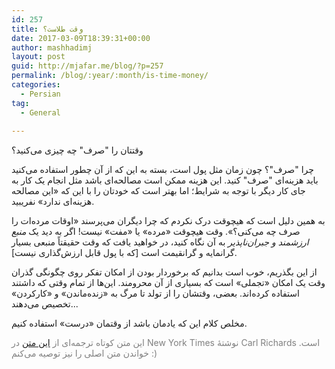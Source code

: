 ```yaml
---
id: 257
title: وقت طلاست؟
date: 2017-03-09T18:39:31+00:00
author: mashhadimj
layout: post
guid: http://mjafar.me/blog/?p=257
permalink: /blog/:year/:month/is-time-money/
categories:
  - Persian
tag:
  - General
  
---
```

وقتتان را "صرف" چه چیزی می‌کنید؟

چرا "صرف"؟ چون زمان مثل پول است، بسته به این که از آن چطور استفاده می‌کنید باید هزینه‌ای "صرف" کنید. این هزینه ممکن است مصالحه‌ای باشد مثل انجام یک کار به جای کار دیگر با توجه به شرایط؛ اما بهتر است که خودتان را با این که «این مصالحه هزینه‌ای ندارد» نفریبید.

به همین دلیل است که هیچوقت درک نکردم که چرا دیگران می‌پرسند «اوقات مرده‌ات را صرف چه می‌کنی؟». وقت هیچوقت «مرده» یا «مفت» نیست! اگر به دید یک *منبع ارزشمند *و* جبران‌ناپذیر* به آن نگاه کنید، در خواهید یافت که وقت حقیقتاً منبعی بسیار گرانمایه و گرانقیمت است [که با پول قابل ارزش‌گذاری نیست].

از این بگذریم، خوب است بدانیم که برخوردار بودن از امکان تفکر روی چگونگی گذران وقت یک امکان «تجملی» است که بسیاری از آن محرومند. این‌ها از تمام وقتی که داشتند استفاده کرده‌اند. بعضی، وقتشان را از تولد تا مرگ به «زنده‌ماندن» و «کارکردن» تخصیص می‌دهند...

مخلص کلام این که یادمان باشد از وقتمان «درست» استفاده کنیم.
<p style="color: #808080;">این متن کوتاه ترجمه‌ای از <a href="https://www.nytimes.com/2017/01/18/your-money/free-time-not-likely-for-time-is-anything-but-free.html?_r=0" target="_blank">این متن</a> در New York Times نوشتهٔ Carl Richards است. خواندن متن اصلی را نیز توصیه می‌کنم :)</p>
